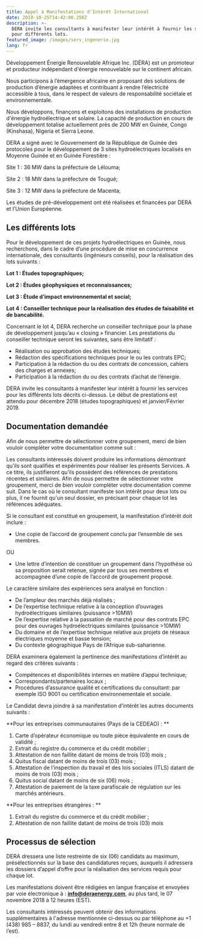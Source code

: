 ```yaml
---
title: Appel à Manifestations d’Intérêt International
date: 2018-10-25T14:42:00.256Z
description: >-
  DERA invite les consultants à manifester leur intérêt à fournir les services
  pour différents lots.
featured_image: /images/serv_ingenerie.jpg
lang: fr
---
```

Développement Énergie Renouvelable Afrique Inc. (DÉRA) est un promoteur et producteur indépendant d'énergie renouvelable sur le continent africain.

Nous participons à l’émergence africaine en proposant des solutions de production d’énergie adaptées et contribuant à rendre l’électricité accessible à tous, dans le respect de valeurs de responsabilité sociétale et environnementale. 

Nous développons, finançons et exploitons des installations de production d'énergie hydroélectrique et solaire. La capacité de production en cours de développement totalise actuellement près de 200 MW en Guinée, Congo (Kinshasa), Nigeria et Sierra Leone.

DERA a signé avec le Gouvernement de la République de Guinée des protocoles pour le développement de 3 sites hydroélectriques localisés en Moyenne Guinée et en Guinée Forestière :

Site 1 : 36 MW dans la préfecture de Lélouma;

Site 2 : 18 MW dans la préfecture de Tougué;

Site 3 : 12 MW dans la préfecture de Macenta;

Les études de pré-développement ont été réalisées et financées par DERA et l’Union Européenne.

## Les différents lots

Pour le développement de ces projets hydroélectriques en Guinée, nous recherchons, dans le cadre d’une procédure de mise en concurrence internationale, des consultants (ingénieurs conseils), pour la réalisation des lots suivants :

**Lot 1 : Études topographiques;**

**Lot 2 : Études géophysiques et reconnaissances;**

**Lot 3 : Étude d’impact environnemental et social;**

**Lot 4 : Conseiller technique pour la réalisation des études de faisabilité et de bancabilité.**

Concernant le lot 4, DERA recherche un conseiller technique pour la phase de développement jusqu’au « closing » financier. Les prestations du conseiller technique seront les suivantes, sans être limitatif :

* Réalisation ou approbation des études techniques;
* Rédaction des spécifications techniques pour le ou les contrats EPC;
* Participation à la rédaction du ou des contrats de concession, cahiers des charges et annexes;
* Participation à la rédaction du ou des contrats d’achat de l’énergie.

DERA invite les consultants à manifester leur intérêt à fournir les services pour les différents lots décrits ci-dessus. Le début de prestations est attendu pour décembre 2018 (études topographiques) et janvier/Février 2019.

## Documentation demandée

Afin de nous permettre de sélectionner votre groupement, merci de bien vouloir compléter votre documentation comme suit :

Les consultants intéressés doivent produire les informations démontrant qu’ils sont qualifiés et expérimentés pour réaliser les présents Services. A ce titre, ils justifieront qu’ils possèdent des références de prestations récentes et similaires. Afin de nous permettre de sélectionner votre groupement, merci de bien vouloir compléter votre documentation comme suit. Dans le cas où le consultant manifeste son intérêt pour deux lots ou plus, il ne fournit qu'un seul dossier, en précisant pour chaque lot les références adéquates.

Si le consultant est constitué en groupement, la manifestation d’intérêt doit inclure : 

* Une copie de l’accord de groupement conclu par l’ensemble de ses membres. 

OU 

* Une lettre d’intention de constituer un groupement dans l’hypothèse où sa proposition serait retenue, signée par tous ses membres et accompagnée d’une copie de l’accord de groupement proposé. 

Le caractère similaire des expériences sera analysé en fonction : 

* De l’ampleur des marchés déjà réalisés ; 
* De l’expertise technique relative à la conception d’ouvrages hydroélectriques similaires (puissance >10MW) 
* De l’expertise relative à la passation de marché pour des contrats EPC pour des ouvrages hydroélectriques similaires (puissance >10MW) 
* Du domaine et de l’expertise technique relative aux projets de réseaux électriques moyenne et basse tension; 
* Du contexte géographique Pays de l’Afrique sub-saharienne. 

DERA examinera également la pertinence des manifestations d’intérêt au regard des critères suivants : 

* Compétences et disponibilités internes en matière d’appui technique;
* Correspondants/partenaires locaux ; 
* Procédures d’assurance qualité et certifications du consultant: par exemple ISO 9001 ou certification environnementale et sociale. 

Le Candidat devra joindre à sa manifestation d’intérêt les autres documents suivants : 

**Pour les entreprises communautaires (Pays de la CEDEAO) : **

1. Carte d’opérateur économique ou toute pièce équivalente en cours de validité ; 
2. Extrait du registre du commerce et du crédit mobilier ; 
3. Attestation de non faillite datant de moins de trois (03) mois ; 
4. Quitus fiscal datant de moins de trois (03) mois ; 
5. Attestation de l’inspection du travail et des lois sociales (ITLS) datant de moins de trois (03) mois ; 
6. Quitus social datant de moins de six (06) mois ; 
7. Attestation de paiement de la taxe parafiscale de régulation sur les marchés antérieurs. 

**Pour les entreprises étrangères : **

1. Extrait du registre du commerce et du crédit mobilier ; 
2. Attestation de non faillite datant de moins de trois (03) mois

## Processus de sélection

DERA dressera une liste restreinte de six (06) candidats au maximum, présélectionnés sur la base des candidatures reçues, auxquels il adressera les dossiers d’appel d’offre pour la réalisation des services requis pour chaque lot.

Les manifestations doivent être rédigées en langue française et envoyées par voie électronique à : **info@deraenergy.com**, au plus tard, le 07 novembre 2018 à 12 heures (EST).

Les consultants intéressés peuvent obtenir des informations supplémentaires à l'adresse mentionnée ci-dessus ou par téléphone au +1 (438) 985 – 8837, du lundi au vendredi entre 8 et 12h (heure normale de l’est).
